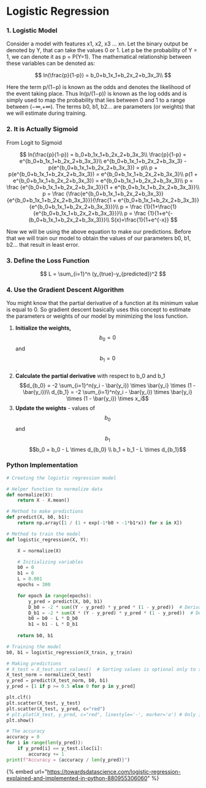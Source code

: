 # Logistic Regression

### 1. Logistic Model

Consider a model with features x1, x2, x3 … xn. Let the binary output be denoted by Y, that can take the values 0 or 1. Let p be the probability of Y = 1, we can denote it as p = P\(Y=1\). The mathematical relationship between these variables can be denoted as:

$$
ln(\frac{p}{1-p}) = b_0+b_1x_1+b_2x_2+b_3x_3\\
$$

Here the term p/\(1−p\) is known as the odds and denotes the likelihood of the event taking place. Thus ln\(p/\(1−p\)\) is known as the log odds and is simply used to map the probability that lies between 0 and 1 to a range between \(−∞,+∞\). The terms b0, b1, b2… are parameters \(or weights\) that we will estimate during training.

### 2. It is Actually Sigmoid

From Logit to Sigmoid



$$
ln(\frac{p}{1-p}) = b_0+b_1x_1+b_2x_2+b_3x_3\\
\frac{p}{1-p} = e^{b_0+b_1x_1+b_2x_2+b_3x_3}\\
e^{b_0+b_1x_1+b_2x_2+b_3x_3} - p(e^{b_0+b_1x_1+b_2x_2+b_3x_3}) = p\\
p + p(e^{b_0+b_1x_1+b_2x_2+b_3x_3}) = e^{b_0+b_1x_1+b_2x_2+b_3x_3}\\
p(1 + e^{b_0+b_1x_1+b_2x_2+b_3x_3}) = e^{b_0+b_1x_1+b_2x_2+b_3x_3}\\
p = \frac {e^{b_0+b_1x_1+b_2x_2+b_3x_3}}{1 + e^{b_0+b_1x_1+b_2x_2+b_3x_3}}\\
p = \frac {\frac{e^{b_0+b_1x_1+b_2x_2+b_3x_3}}{e^{b_0+b_1x_1+b_2x_2+b_3x_3}}}{\frac{1 + e^{b_0+b_1x_1+b_2x_2+b_3x_3}}{e^{b_0+b_1x_1+b_2x_2+b_3x_3}}}\\
p = \frac {1}{1+\frac{1}{e^{b_0+b_1x_1+b_2x_2+b_3x_3}}}\\
p = \frac {1}{1+e^{-(b_0+b_1x_1+b_2x_2+b_3x_3)}}\\
S(x)=\frac{1}{1+e^{-x}}
$$

Now we will be using the above equation to make our predictions. Before that we will train our model to obtain the values of our parameters b0, b1, b2… that result in least error.

### 3. Define the Loss Function

$$
L = \sum_{i=1}^n (y_{true}-y_{predicted})^2
$$

### 4. Use the Gradient Descent Algorithm

You might know that the partial derivative of a function at its minimum value is equal to 0. So gradient descent basically uses this concept to estimate the parameters or weights of our model by minimizing the loss function.

1. **Initialize the weights,** $$b_0=0$$ and $$b_1=0$$ .
2. **Calculate the partial derivative** with respect to b\_0 and b\_1$$d_{b_0} = -2 \sum_{i=1}^n(y_i - \bar{y_i}) \times \bar{y_i} \times (1 - \bar{y_i})\\  d_{b_1} = -2 \sum_{i=1}^n(y_i - \bar{y_i}) \times \bar{y_i} \times (1 - \bar{y_i}) \times x_i$$ 
3. **Update the weights** - values of $$b_0$$ and $$b_1$$  $$b_0 = b_0 - L \times d_{b_0} \\ b_1 = b_1 - L \times d_{b_1}$$ 



### Python Implementation

```python
# Creating the logistic regression model

# Helper function to normalize data
def normalize(X):
    return X - X.mean()

# Method to make predictions
def predict(X, b0, b1):
    return np.array([1 / (1 + exp(-1*b0 + -1*b1*x)) for x in X])

# Method to train the model
def logistic_regression(X, Y):

    X = normalize(X)

    # Initializing variables
    b0 = 0
    b1 = 0
    L = 0.001
    epochs = 300

    for epoch in range(epochs):
        y_pred = predict(X, b0, b1)
        D_b0 = -2 * sum((Y - y_pred) * y_pred * (1 - y_pred))  # Derivative of loss wrt b0
        D_b1 = -2 * sum(X * (Y - y_pred) * y_pred * (1 - y_pred))  # Derivative of loss wrt b1
        b0 = b0 - L * D_b0
        b1 = b1 - L * D_b1
    
    return b0, b1
```

```python
# Training the model
b0, b1 = logistic_regression(X_train, y_train)

# Making predictions
# X_test = X_test.sort_values()  # Sorting values is optional only to see the line graph
X_test_norm = normalize(X_test)
y_pred = predict(X_test_norm, b0, b1)
y_pred = [1 if p >= 0.5 else 0 for p in y_pred]

plt.clf()
plt.scatter(X_test, y_test)
plt.scatter(X_test, y_pred, c="red")
# plt.plot(X_test, y_pred, c="red", linestyle='-', marker='o') # Only if values are sorted
plt.show()

# The accuracy
accuracy = 0
for i in range(len(y_pred)):
    if y_pred[i] == y_test.iloc[i]:
        accuracy += 1
print(f"Accuracy = {accuracy / len(y_pred)}")
```

{% embed url="https://towardsdatascience.com/logistic-regression-explained-and-implemented-in-python-880955306060" %}



